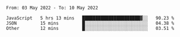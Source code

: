 <!--START_SECTION:waka-->

```text
From: 03 May 2022 - To: 10 May 2022

JavaScript   5 hrs 13 mins   ██████████████████████▓░░   90.23 %
JSON         15 mins         █░░░░░░░░░░░░░░░░░░░░░░░░   04.38 %
Other        12 mins         █░░░░░░░░░░░░░░░░░░░░░░░░   03.51 %
```

<!--END_SECTION:waka-->
